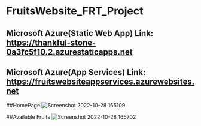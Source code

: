 # FruitsWebsite_FRT_Project

## Microsoft Azure(Static Web App) Link: https://thankful-stone-0a3fc5f10.2.azurestaticapps.net

## Microsoft Azure(App Services) Link: https://fruitswebsiteappservices.azurewebsites.net

##HomePage
![Screenshot 2022-10-28 165109](https://user-images.githubusercontent.com/96674836/198575585-f14ff7d9-31de-4f6b-9455-a675feadd991.png)

##Available Fruits
![Screenshot 2022-10-28 165702](https://user-images.githubusercontent.com/96674836/198576743-831ebce4-899a-4bd5-9a66-e933896af7c8.png)
